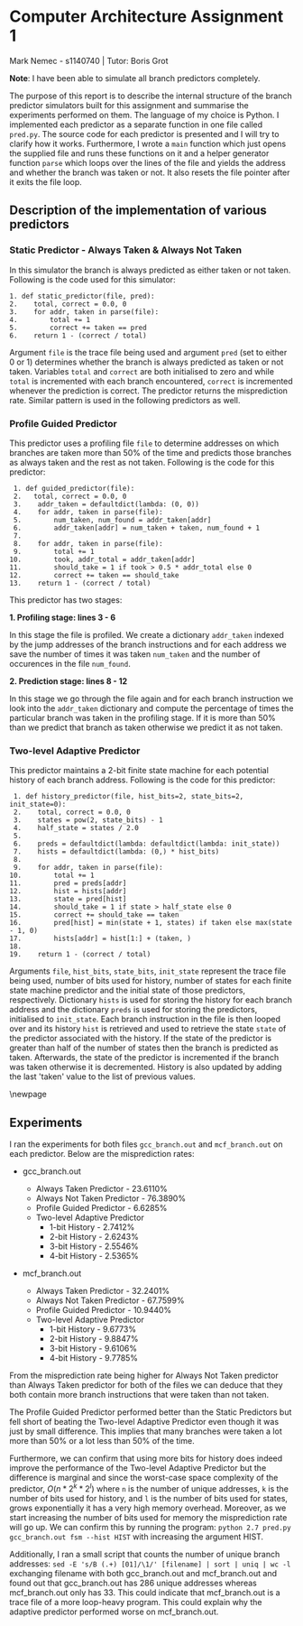 # Computer Architecture Assignment 1

Mark Nemec - s1140740 | Tutor: Boris Grot

**Note**: I have been able to simulate all branch predictors completely.

The purpose of this report is to describe the internal structure of the branch predictor simulators built for this assignment and summarise the experiments performed on them. The language of my choice is Python. I implemented each predictor as a separate function in one file called `pred.py`. The source code for each predictor is presented and I will try to clarify how it works. Furthermore, I wrote a `main` function which just opens the supplied file and runs these functions on it and a helper generator function `parse` which loops over the lines of the file and yields the address and whether the branch was taken or not. It also resets the file pointer after it exits the file loop.

## Description of the implementation of various predictors

### Static Predictor - Always Taken & Always Not Taken
In this simulator the branch is always predicted as either taken or not taken. Following is the code used for this simulator:

    1. def static_predictor(file, pred):
    2.    total, correct = 0.0, 0
    3.    for addr, taken in parse(file):
    4.        total += 1
    5.        correct += taken == pred
    6.    return 1 - (correct / total)

Argument `file` is the trace file being used and argument `pred` (set to either 0 or 1) determines whether the branch is always predicted as taken or not taken. Variables `total` and `correct` are both initialised to zero and while `total` is incremented with each branch encountered, `correct` is incremented whenever the prediction is correct. The predictor returns the misprediction rate. Similar pattern is used in the following predictors as well.

### Profile Guided Predictor
This predictor uses a profiling file `file` to determine addresses on which branches are taken more than 50% of the time and predicts those branches as always taken and the rest as not taken. Following is the code for this predictor:

     1. def guided_predictor(file):
     2.   total, correct = 0.0, 0
     3.    addr_taken = defaultdict(lambda: (0, 0))
     4.    for addr, taken in parse(file):
     5.        num_taken, num_found = addr_taken[addr]
     6.        addr_taken[addr] = num_taken + taken, num_found + 1
     7.
     8.    for addr, taken in parse(file):
     9.        total += 1
    10.        took, addr_total = addr_taken[addr]
    11.        should_take = 1 if took > 0.5 * addr_total else 0
    12.        correct += taken == should_take
    13.    return 1 - (correct / total)

This predictor has two stages:

**1. Profiling stage: lines 3 - 6**

In this stage the file is profiled. We create a dictionary `addr_taken` indexed by the jump addresses of the branch instructions and for each address we save the number of times it was taken `num_taken` and the number of occurences in the file `num_found`.

**2. Prediction stage: lines 8 - 12**

In this stage we go through the file again and for each branch instruction we look into the `addr_taken` dictionary and compute the percentage of times the particular branch was taken in the profiling stage. If it is more than 50% than we predict that branch as taken otherwise we predict it as not taken.

### Two-level Adaptive Predictor
This predictor maintains a 2-bit finite state machine for each potential history of each branch address. Following is the code for this predictor:

     1. def history_predictor(file, hist_bits=2, state_bits=2, init_state=0):
     2.    total, correct = 0.0, 0
     3.    states = pow(2, state_bits) - 1
     4.    half_state = states / 2.0
     5.
     6.    preds = defaultdict(lambda: defaultdict(lambda: init_state))
     7.    hists = defaultdict(lambda: (0,) * hist_bits)
     8.
     9.    for addr, taken in parse(file):
    10.        total += 1
    11.        pred = preds[addr]
    12.        hist = hists[addr]
    13.        state = pred[hist]
    14.        should_take = 1 if state > half_state else 0
    15.        correct += should_take == taken
    16.        pred[hist] = min(state + 1, states) if taken else max(state - 1, 0)
    17.        hists[addr] = hist[1:] + (taken, )
    18.
    19.    return 1 - (correct / total)

Arguments `file`, `hist_bits`, `state_bits`, `init_state` represent the trace file being used, number of bits used for history, number of states for each finite state machine predictor and the initial state of those predictors, respectively. Dictionary `hists` is used for storing the history for each branch address and the dictionary `preds` is used for storing the predictors, initialised to `init_state`. Each branch instruction in the file is then looped over and its history `hist` is retrieved and used to retrieve the state `state` of the predictor associated with the history. If the state of the predictor is greater than half of the number of states then the branch is predicted as taken. Afterwards, the state of the predictor is incremented if the branch was taken otherwise it is decremented. History is also updated by adding the last 'taken' value to the list of previous values.

\newpage

## Experiments
I ran the experiments for both files `gcc_branch.out` and `mcf_branch.out` on each predictor. Below are the misprediction rates:

 - gcc_branch.out
     - Always Taken Predictor - 23.6110%
     - Always Not Taken Predictor - 76.3890%
     - Profile Guided Predictor - 6.6285%
     - Two-level Adaptive Predictor
         - 1-bit History - 2.7412%
         - 2-bit History - 2.6243%
         - 3-bit History - 2.5546%
         - 4-bit History - 2.5365%

 - mcf_branch.out
     - Always Taken Predictor - 32.2401%
     - Always Not Taken Predictor - 67.7599%
     - Profile Guided Predictor - 10.9440%
     - Two-level Adaptive Predictor
         - 1-bit History - 9.6773%
         - 2-bit History - 9.8847%
         - 3-bit History - 9.6106%
         - 4-bit History - 9.7785%

From the misprediction rate being higher for Always Not Taken predictor than Always Taken predictor for both of the files we can deduce that they both contain more branch instructions that were taken than not taken.

The Profile Guided Predictor performed better than the Static Predictors but fell short of beating the Two-level Adaptive Predictor even though it was just by small difference. This implies that many branches were taken a lot more than 50% or a lot less than 50% of the time.

Furthermore, we can confirm that using more bits for history does indeed improve the performance of the Two-level Adaptive Predictor but the difference is marginal and since the worst-case space complexity of the predictor, $O(n * 2^k * 2^l)$ where `n` is the number of unique addresses, `k` is the number of bits used for history, and `l` is the number of bits used for states, grows exponentially it has a very high memory overhead. Moreover, as we start increasing the number of bits used for memory the misprediction rate will go up. We can confirm this by running the program: `python 2.7 pred.py gcc_branch.out fsm --hist HIST` with increasing the argument HIST.

Additionally, I ran a small script that counts the number of unique branch addresses: `sed -E 's/B (.+) [01]/\1/' [filename] | sort | uniq | wc -l` exchanging filename with both gcc\_branch.out and mcf\_branch.out and found out that gcc\_branch.out has 286 unique addresses whereas mcf\_branch.out only has 33. This could indicate that mcf\_branch.out is a trace file of a more loop-heavy program. This could explain why the adaptive predictor performed worse on mcf\_branch.out.
